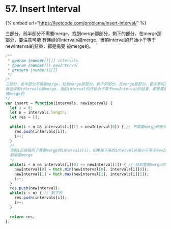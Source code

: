 # 57. Insert Interval

{% embed url="https://leetcode.com/problems/insert-interval/" %}

三部分，前半部分不需要merge，找到merge那部分，剩下的部分，在merge那部分，要注意可能 有连续的intervals被merge，当前interval的开始小于等于newInterval的结束，都是需要 被merge的。

```javascript
/**
 * @param {number[][]} intervals
 * @param {number[]} newInterval
 * @return {number[][]}
 */
/*
三部分，前半部分不需要merge，找到merge那部分，剩下的部分，在merge那部分，要注意可能
有连续的intervals被merge，当前interval的开始小于等于newInterval的结束，都是需要
被merge的
*/
var insert = function(intervals, newInterval) {
  let i = 0;
  let n = intervals.length;
  let res = [];
  
  while(i < n && intervals[i][1] < newInterval[0]) { // 不需要merge的前半部分
    res.push(intervals[i]);
    i++;
  }
  /*
  当前i已经指向了需要merge的intervals[i]，如果接下来的interval开始小于等于newInterval的结束，
  都需要merge
  */ 
  while(i < n && intervals[i][0] <= newInterval[1]) { // 找到需要merge的部分
    newInterval[0] = Math.min(newInterval[0], intervals[i][0]);
    newInterval[1] = Math.max(newInterval[1], intervals[i][1]);
    i++;
  }
  res.push(newInterval);
  while(i < n) { // 剩下的
    res.push(intervals[i]);
    i++;
  }
  
  return res;
};
```

